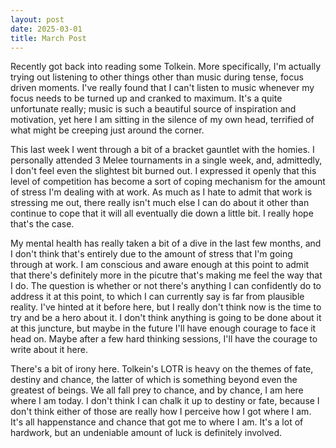 ```yaml
---
layout: post
date: 2025-03-01
title: March Post
---
```


Recently got back into reading some Tolkein. More specifically, I'm actually trying out listening to other things other than music during tense, focus driven moments. I've really found that I can't listen to music whenever my focus needs to be turned up and cranked to maximum. It's a quite unfortunate really; music is such a beautiful source of inspiration and motivation, yet here I am sitting in the silence of my own head, terrified of what might be creeping just around the corner.

This last week I went through a bit of a bracket gauntlet with the homies. I personally attended 3 Melee tournaments in a single week, and, admittedly, I don't feel even the slightest bit burned out. I expressed it openly that this level of competition has become a sort of coping mechanism for the amount of stress I'm dealing with at work. As much as I hate to admit that work is stressing me out, there really isn't much else I can do about it other than continue to cope that it will all eventually die down a little bit. I really hope that's the case.

My mental health has really taken a bit of a dive in the last few months, and I don't think that's entirely due to the amount of stress that I'm going through at work. I am conscious and aware enough at this point to admit that there's definitely more in the picutre that's making me feel the way that I do. The question is whether or not there's anything I can confidently do to address it at this point, to which I can currently say is far from plausible reality. I've hinted at it before here, but I really don't think now is the time to try and be a hero about it. I don't think anything is going to be done about it at this juncture, but maybe in the future I'll have enough courage to face it head on. Maybe after a few hard thinking sessions, I'll have the courage to write about it here.

There's a bit of irony here. Tolkein's LOTR is heavy on the themes of fate, destiny and chance, the latter of which is something beyond even the greatest of beings. We all fall prey to chance, and by chance, I am here where I am today. I don't think I can chalk it up to destiny or fate, because I don't think either of those are really how I perceive how I got where I am. It's all happenstance and chance that got me to where I am. It's a lot of hardwork, but an undeniable amount of luck is definitely involved.